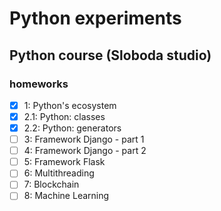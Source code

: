 # Python experiments

## Python course (Sloboda studio)

### homeworks

- [x] 1: Python's ecosystem
- [x] 2.1: Python: classes
- [x] 2.2: Python: generators
- [ ] 3: Framework Django - part 1
- [ ] 4: Framework Django - part 2
- [ ] 5: Framework Flask
- [ ] 6: Multithreading
- [ ] 7: Blockchain
- [ ] 8: Machine Learning

